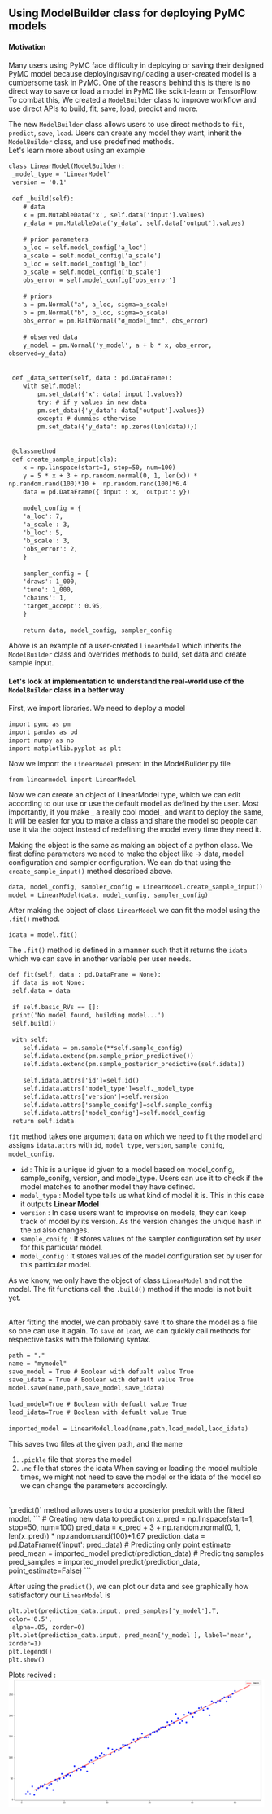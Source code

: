 ## Using ModelBuilder class for deploying PyMC models <br>

#### Motivation
Many users using PyMC face difficulty in deploying or saving their designed PyMC model because deploying/saving/loading a user-created model is a cumbersome task in PyMC. One of the reasons behind this is there is no direct way to save or load a model in PyMC like scikit-learn or TensorFlow. To combat this, We created a `ModelBuilder` class to improve workflow and use direct APIs to build, fit, save, load, predict and more.

The new `ModelBuilder` class allows users to use direct methods to `fit`, `predict`, `save`, `load`. Users can create any model they want, inherit the `ModelBuilder` class, and use predefined methods. <br>
Let's learn more about using an example <br>
```
class LinearModel(ModelBuilder):
 _model_type = 'LinearModel'
 version = '0.1'

 def _build(self):
    # data
    x = pm.MutableData('x', self.data['input'].values)
    y_data = pm.MutableData('y_data', self.data['output'].values)

    # prior parameters
    a_loc = self.model_config['a_loc']
    a_scale = self.model_config['a_scale']
    b_loc = self.model_config['b_loc']
    b_scale = self.model_config['b_scale']
    obs_error = self.model_config['obs_error']

    # priors
    a = pm.Normal("a", a_loc, sigma=a_scale)
    b = pm.Normal("b", b_loc, sigma=b_scale)
    obs_error = pm.HalfNormal("σ_model_fmc", obs_error)

    # observed data
    y_model = pm.Normal('y_model', a + b * x, obs_error, observed=y_data)


 def _data_setter(self, data : pd.DataFrame):
    with self.model:
        pm.set_data({'x': data['input'].values})
        try: # if y values in new data
        pm.set_data({'y_data': data['output'].values})
        except: # dummies otherwise
        pm.set_data({'y_data': np.zeros(len(data))})


 @classmethod
 def create_sample_input(cls):
    x = np.linspace(start=1, stop=50, num=100)
    y = 5 * x + 3 + np.random.normal(0, 1, len(x)) * np.random.rand(100)*10 +  np.random.rand(100)*6.4
    data = pd.DataFrame({'input': x, 'output': y})

    model_config = {
    'a_loc': 7,
    'a_scale': 3,
    'b_loc': 5,
    'b_scale': 3,
    'obs_error': 2,
    }

    sampler_config = {
    'draws': 1_000,
    'tune': 1_000,
    'chains': 1,
    'target_accept': 0.95,
    }

    return data, model_config, sampler_config
```
Above is an example of a user-created `LinearModel` which inherits the `ModelBuilder` class and overrides methods to build, set data and create sample input. <br>
#### Let's look at implementation to understand the real-world use of the `ModelBuilder` class in a better way <br>

First, we import libraries. We need to deploy a model
```
import pymc as pm
import pandas as pd
import numpy as np
import matplotlib.pyplot as plt
```
Now we import the `LinearModel` present in the ModelBuilder.py file
```
from linearmodel import LinearModel
```
Now we can create an object of LinearModel type, which we can edit according to our use or use the default model as defined by the user.
Most importantly, if you make _ a really cool model_ and want to deploy the same, it will be easier for you to make a class and share the model so people can use it via the object instead of redefining the model every time they need it. <br>

Making the object is the same as making an object of a python class. We first define parameters we need to make the object like -> data, model configuration and sampler configuration. 
We can do that using the `create_sample_input()` method described above.
```
data, model_config, sampler_config = LinearModel.create_sample_input() 
model = LinearModel(data, model_config, sampler_config)
```
After making the object of class `LinearModel` we can fit the model using the `.fit()` method.
```
idata = model.fit()
```
The `.fit()` method is defined in a manner such that it returns the `idata` which we can save in another variable per user needs.
```
def fit(self, data : pd.DataFrame = None):
 if data is not None: 
 self.data = data

 if self.basic_RVs == []:
 print('No model found, building model...')
 self.build()

 with self:
    self.idata = pm.sample(**self.sample_config)
    self.idata.extend(pm.sample_prior_predictive())
    self.idata.extend(pm.sample_posterior_predictive(self.idata))

    self.idata.attrs['id']=self.id()
    self.idata.attrs['model_type']=self._model_type
    self.idata.attrs['version']=self.version
    self.idata.attrs['sample_conifg']=self.sample_config
    self.idata.attrs['model_config']=self.model_config
 return self.idata
```
`fit` method takes one argument `data` on which we need to fit the model and assigns `idata.attrs` with `id`, `model_type`, `version`, `sample_conifg`, `model_config`. 
* `id` : This is a unique id given to a model based on model_config, sample_conifg, version, and model_type. Users can use it to check if the model matches to another model they have defined.
* `model_type` : Model type tells us what kind of model it is. This in this case it outputs **Linear Model** 
* `version` : In case users want to improvise on models, they can keep track of model by its version. As the version changes the unique hash in the `id` also changes.
* `sample_conifg` : It stores values of the sampler configuration set by user for this particular model.
* `model_config` : It stores values of the model configuration set by user for this particular model.

As we know, we only have the object of class `LinearModel` and not the model. The fit functions call the `.build()` method if the model is not built yet. <br> <br>

After fitting the model, we can probably save it to share the model as a file so one can use it again.
To `save` or `load`, we can quickly call methods for respective tasks with the following syntax. 
```
path = "."
name = "mymodel"
save_model = True # Boolean with defualt value True
save_idata = True # Boolean with default value True
model.save(name,path,save_model,save_idata)

load_model=True # Boolean with defualt value True
laod_idata=True # Boolean with defualt value True

imported_model = LinearModel.load(name,path,load_model,laod_idata)
``` 
This saves two files at the given path, and the name
1. `.pickle` file that stores the model
2. `.nc` file that stores the idata
When saving or loading the model multiple times, we might not need to save the model or the idata of the model so we can change the parameters accordingly.
<br>
`predict()` method allows users to do a posterior predcit with the fitted model.
```
# Creating new data to predict on
x_pred = np.linspace(start=1, stop=50, num=100)
pred_data = x_pred + 3 + np.random.normal(0, 1, len(x_pred)) * np.random.rand(100)*1.67
prediction_data = pd.DataFrame({'input': pred_data)
# Predicting only point estimate
pred_mean = imported_model.predict(prediction_data)
# Predicitng samples
pred_samples = imported_model.predict(prediction_data, point_estimate=False)
```

After using the `predict()`, we can plot our data and see graphically how satisfactory our `LinearModel` is
```
plt.plot(prediction_data.input, pred_samples['y_model'].T, color='0.5', 
 alpha=.05, zorder=0)
plt.plot(prediction_data.input, pred_mean['y_model'], label='mean', zorder=1)
plt.legend()
plt.show()
```
Plots recived : <br>
![image.png](images/modelbuilder.png)
